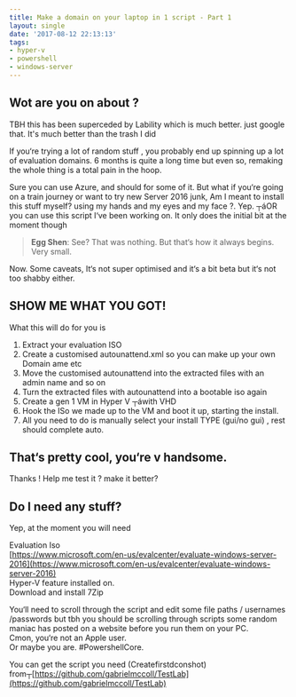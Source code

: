 ```yaml
---
title: Make a domain on your laptop in 1 script - Part 1
layout: single
date: '2017-08-12 22:13:13'
tags:
- hyper-v
- powershell
- windows-server
---
```




## Wot are you on about ?

TBH this has been superceded by Lability which is much better. just google that. It's much better than the trash I did

If you‘re trying a lot of random stuff , you probably end up spinning up a lot of evaluation domains. 6 months is quite a long time but even so, remaking the whole thing is a total pain in the hoop.

Sure you can use Azure, and should for some of it. But what if you‘re going on a train journey or want to try new Server 2016 junk, Am I meant to install this stuff myself? using my hands and my eyes and my face ?. Yep. ┬áOR you can use this script I‘ve been working on. It only does the initial bit at the moment though

> **Egg Shen**: See? That was nothing. But that‘s how it always begins. Very small.

Now. Some caveats, It‘s not super optimised and it‘s a bit beta but it‘s not too shabby either.


## SHOW ME WHAT YOU GOT!

What this will do for you is

1. Extract your evaluation ISO
2. Create a customised autounattend.xml so you can make up your own Domain ame etc
3. Move the customised autounattend into the extracted files with an admin name and so on
4. Turn the extracted files with autounattend into a bootable iso again
5. Create a gen 1 VM in Hyper V ┬áwith VHD
6. Hook the ISo we made up to the VM and boot it up, starting the install.
7. All you need to do is manually select your install TYPE (gui/no gui) , rest should complete auto.


## That‘s pretty cool, you‘re v handsome.

Thanks ! Help me test it ? make it better?


## Do I need any stuff?

Yep, at the moment you will need

Evaluation Iso  
[https://www.microsoft.com/en-us/evalcenter/evaluate-windows-server-2016](https://www.microsoft.com/en-us/evalcenter/evaluate-windows-server-2016)  
 Hyper-V feature installed on.  
 Download and install 7Zip

You‘ll need to scroll through the script and edit some file paths / usernames /passwords but tbh you should be scrolling through scripts some random maniac has posted on a website before you run them on your PC.  
 Cmon, you‘re not an Apple user.  
 Or maybe you are. #PowershellCore.

You can get the script you need (Createfirstdconshot) from┬[https://github.com/gabrielmccoll/TestLab](https://github.com/gabrielmccoll/TestLab)






